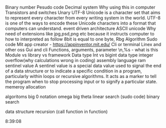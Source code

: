Binary number
Pesudo code
Decimal system
Why using this in computer 
Transistors and switches
Unary
UTF-8
Unicode is a character set that aims to represent every character from every writing system in the world. UTF-8 is one of the ways to encode these Unicode characters into a format that computers can understand. 
event driven architecture
ASCII
unicode
Why need of extensions like jpg,psd,png etc because it instructs computer to how to interpreted as follow
8bit is equal to one byte,
Rbg
Algorithm
Sudo code
Mit app creator - https://appinventor.mit.edu/
Cli or terminal
Linex and other oss
Gui and cli
Functions, arguments, parameter
\n,%s - what is this
Module vs library vs framework
Data type
Int vs bigint data type
integer overflow(why calculations wrong in coding)
assembly language
ram
sentinel value
A sentinel value is a special data value used to signal the end of a data structure or to indicate a specific condition in a program, particularly within loops or recursive algorithms. It acts as a marker to tell the program when to stop processing input or to signify a particular state. 
memeroy allocation

algoritoms
big 0 notation
omega
big theta
linear search
(sudo code)
binary search

data structure
recursion (call function in function)



8:39:08